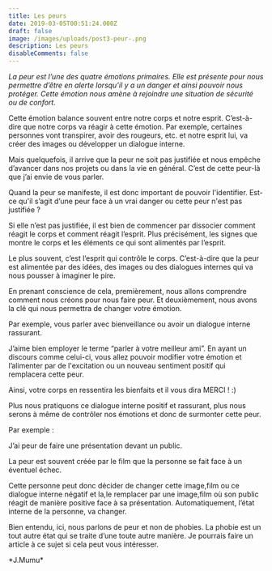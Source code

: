 ```yaml
---
title: Les peurs
date: 2019-03-05T00:51:24.000Z
draft: false
image: /images/uploads/post3-peur-.png
description: Les peurs
disableComments: false
---
```

*La peur est l’une des quatre émotions primaires. Elle est présente pour nous permettre d’être en alerte lorsqu’il y a un danger et ainsi pouvoir nous protéger. Cette émotion nous amène à rejoindre une situation de sécurité ou de confort.*

Cette émotion balance souvent entre notre corps et notre esprit. C’est-à-dire que notre corps va réagir à cette émotion. Par exemple, certaines personnes vont transpirer, avoir des rougeurs, etc. et notre esprit lui, va créer des images ou développer un dialogue interne.

Mais quelquefois, il arrive que la peur ne soit pas justifiée et nous empêche d’avancer dans nos projets ou dans la vie en général. C’est de cette peur-là que j’ai envie de vous parler.

Quand la peur se manifeste, il est donc important de pouvoir l'identifier. Est-ce qu'il s’agit d’une peur face à un vrai danger ou cette peur n'est pas justifiée ?

Si elle n’est pas justifiée, il est bien de commencer par dissocier comment réagit le corps et comment réagit l’esprit. Plus précisément, les signes que montre le corps et les éléments ce qui sont alimentés par l’esprit.

Le plus souvent, c’est l’esprit qui contrôle le corps. C’est-à-dire que la peur est alimentée par des idées, des images ou des dialogues internes qui va nous pousser à imaginer le pire.

En prenant conscience de cela, premièrement, nous allons comprendre comment nous créons pour nous faire peur. Et deuxièmement, nous avons la clé qui nous permettra de changer votre émotion.

Par exemple, vous parler avec bienveillance ou avoir un dialogue interne rassurant.

J’aime bien employer le terme “parler à votre meilleur ami”. En ayant un discours comme celui-ci, vous allez pouvoir modifier votre émotion et l’alimenter par de l'excitation ou un nouveau sentiment positif qui remplacera cette peur.

Ainsi, votre corps en ressentira les bienfaits et il vous dira MERCI ! :)

Plus nous pratiquons ce dialogue interne positif et rassurant, plus nous serons à même de contrôler nos émotions et donc de surmonter cette peur.

Par exemple :

J’ai peur de faire une présentation devant un public.

La peur est souvent créée par le film que la personne se fait face à un éventuel échec.

Cette personne peut donc décider de changer cette image,film ou ce dialogue interne négatif et la,le remplacer par une image,film où son public réagit de manière positive face à sa présentation. Automatiquement, l’état interne de la personne, va changer.

Bien entendu, ici, nous parlons de peur et non de phobies. La phobie est un tout autre état qui se traite d’une toute autre manière. Je pourrais faire un article à ce sujet si cela peut vous intéresser.

\*J.Mumu\*